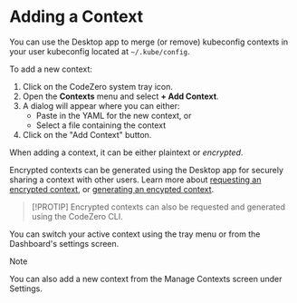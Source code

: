 # Adding a Context

You can use the Desktop app to merge (or remove) kubeconfig contexts in your user kubeconfig located at `~/.kube/config`.

To add a new context:

1. Click on the CodeZero system tray icon.
2. Open the **Contexts** menu and select **+ Add Context**.
3. A dialog will appear where you can either:
   - Paste in the YAML for the new context, or
   - Select a file containing the context
4. Click on the "Add Context" button.

When adding a context, it can be either plaintext or *encrypted*.

Encrypted contexts can be generated using the Desktop app for securely sharing a context with other users. Learn more about [requesting an encrypted context](/guides/usage/securely-sharing-contexts.md?id=requesting-a-context), or [generating an encypted context](/guides/usage/securely-sharing-contexts.md?id=generating-and-sharing-an-encrypted-context).

> [!PROTIP]
> Encrypted contexts can also be requested and generated using the CodeZero CLI.

You can switch your active context using the tray menu or from the Dashboard's settings screen.

> [!NOTE]
> You can also add a new context from the Manage Contexts screen under Settings.
